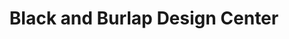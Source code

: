 ---
title: "Black and Burlap Design Center"
url: /superior/black-and-burlap-design-center/
shop: Fußböden
---